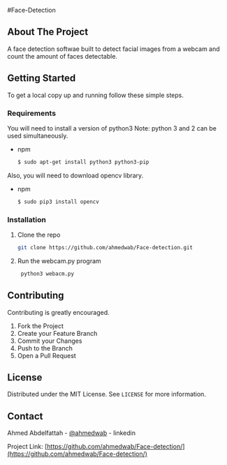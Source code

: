 




#Face-Detection






<!-- ABOUT THE PROJECT -->
## About The Project

A face detection softwae built to detect facial images from a webcam and count the amount of faces detectable.






<!-- GETTING STARTED -->
## Getting Started

To get a local copy up and running follow these simple steps.

### Requirements

You will need to install a version of python3
Note: python 3 and 2 can be used simultaneously.

* npm
  ```sh
  $ sudo apt-get install python3 python3-pip
  ```

Also, you will need to download opencv library.
* npm
  ```sh
  $ sudo pip3 install opencv
  ```

### Installation

1. Clone the repo
   ```sh
   git clone https://github.com/ahmedwab/Face-detection.git
   ```
2. Run the webcam.py program
   ```sh
    python3 webacm.py
   ```








<!-- CONTRIBUTING -->
## Contributing

Contributing is greatly encouraged.

1. Fork the Project
2. Create your Feature Branch 
3. Commit your Changes 
4. Push to the Branch 
5. Open a Pull Request



<!-- LICENSE -->
## License

Distributed under the MIT License. See `LICENSE` for more information.



<!-- CONTACT -->
## Contact

Ahmed Abdelfattah - [@ahmedwab](https://linkedin.com/in/ahmedwab) - linkedin

Project Link: [https://github.com/ahmedwab/Face-detection/](https://github.com/ahmedwab/Face-detection/)






